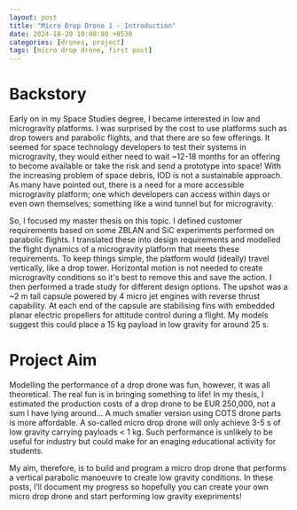 ```yaml
---
layout: post
title: "Micro Drop Drone 1 - Introduction"
date: 2024-10-29 10:00:00 +0530
categories: [drones, project]
tags: [micro drop drone, first post]
---
```


# Backstory

Early on in my Space Studies degree, I became interested in low and microgravity platforms. I was surprised by the cost to use platforms such as drop towers and parabolic flights, and that there are so few offerings. It seemed for space technology developers to test their systems in microgravity, they would either need to wait ~12-18 months for an offering to become available or take the risk and send a prototype into space! With the increasing problem of space debris, IOD is not a sustainable approach. As many have pointed out, there is a need for a more accessible microgravity platform; one which developers can access within days or even own themselves; something like a wind tunnel but for microgravity.

So, I focused my master thesis on this topic. I defined customer requirements based on some ZBLAN and SiC experiments performed on parabolic flights. I translated these into design requirements and modelled the flight dynamics of a microgravity platform that meets these requirements. To keep things simple, the platform would (ideally) travel vertically, like a drop tower. Horizontal motion is not needed to create microgravity conditions so it's best to remove this and save the action. I then performed a trade study for different design options. The upshot was a ~2 m tall capsule powered by 4 micro jet engines with reverse thrust capability. At each end of the capsule are stabilising fins with embedded planar electric propellers for attitude control during a flight. My models suggest this could place a 15 kg payload in low gravity for around 25 s.

# Project Aim

Modelling the performance of a drop drone was fun, however, it was all theoretical. The real fun is in bringing something to life! In my thesis, I estimated the production costs of a drop drone to be EUR 250,000, not a sum I have lying around… A much smaller version using COTS drone parts is more affordable. A so-called micro drop drone will only achieve 3-5 s of low gravity carrying payloads < 1 kg. Such performance is unlikely to be useful for industry but could make for an enaging educational activity for students.

My aim, therefore, is to build and program a micro drop drone that performs a vertical parabolic manoeuvre to create low gravity conditions. In these posts, I’ll document my progress so hopefully you can create your own micro drop drone and start performing low gravity exepriments!
